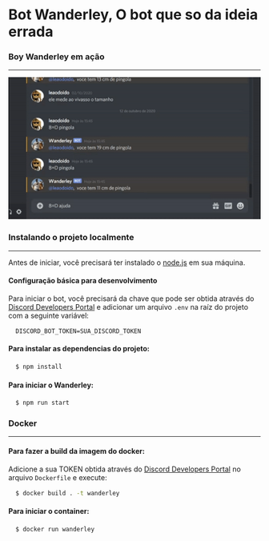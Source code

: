 # Bot Wanderley, O bot que so da ideia errada

### Boy Wanderley em ação
---
![Boy Wanderley em ação!](.github/botz.gif "Boy Wanderley em ação")

### Instalando o projeto localmente
---
Antes de iniciar, você precisará ter instalado o [node.js](https://nodejs.org/en/download/) em sua máquina.

#### Configuração básica para desenvolvimento
Para iniciar o bot, você precisará da chave que pode ser obtida através do [Discord Developers Portal](https://www.discord.com/developers) e adicionar um arquivo `.env` na raíz do projeto com a seguinte variável:
  ```
    DISCORD_BOT_TOKEN=SUA_DISCORD_TOKEN
  ```

#### Para instalar as dependencias do projeto:
  ```bash
    $ npm install
  ```

#### Para iniciar o Wanderley:
  ```bash
    $ npm run start
  ```


### Docker
---
#### Para fazer a build da imagem do docker:
Adicione a sua TOKEN obtida através do [Discord Developers Portal](https://www.discord.com/developers) no arquivo `Dockerfile` e execute:
  ```bash
    $ docker build . -t wanderley
  ```
#### Para iniciar o container:
  ```bash
    $ docker run wanderley
  ```
